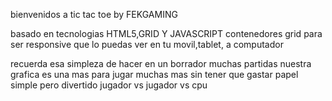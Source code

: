 bienvenidos a tic tac toe by FEKGAMING

basado en tecnologias HTML5,GRID Y JAVASCRIPT
  contenedores grid para ser responsive que lo puedas ver en tu movil,tablet, a computador
  
  

recuerda esa simpleza de hacer en un borrador muchas partidas nuestra grafica es una mas para jugar muchas mas sin tener que gastar papel
simple pero divertido
jugador vs jugador 
vs cpu

